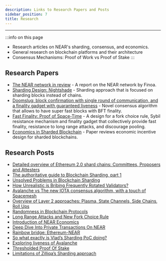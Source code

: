 ```yaml
---
description: Links to Research Papers and Posts
sidebar_position: 7
title: Research
---
```


---

:::info on this page
* Research articles on NEAR's sharding, consensus, and economics.
* General research on blockchain platforms and their architecture
* Consensus Mechanisms: Proof of Work vs Proof of Stake
:::

## Research Papers

* [The NEAR network in review](https://www.finoa.io/resources/near-report/) - A report on the NEAR network by Finoa.
* [Sharding Design: Nightshade](https://near.org/downloads/Nightshade.pdf) - Sharding approach that is focused on sharding blocks instead of chains.
* [Doomslug: block confirmation with single round of communication, and a finality gadget with guaranteed liveness](https://near.ai/doomslug) - Novel consensus algorithm that allows to have super fast blocks with BFT finality.
* [Fast Finality: Proof of Space-Time](https://near.org/papers/proof-of-space-time/) - A design for a fork choice rule, Sybil resistance mechanism and finality gadget that collectively provide fast finality, resistance to long range attacks, and discourage pooling.
* [Economics in Sharded Blockchain](https://near.org/papers/economics-in-sharded-blockchain/) - Paper reviews economic incentive design for sharded blockchains.

## Research Posts

* [Detailed overview of Ethereum 2.0 shard chains: Committees, Proposers and Attesters](https://near.org/blog/detailed-overview-of-ethereum-2-0-shard-chains-committees-proposers-and-attesters/)
* [The authoritative guide to Blockchain Sharding, part 1](https://near.org/blog/the-authoritative-guide-to-blockchain-sharding-part-1/)
* [Unsolved Problems in Blockchain Sharding](https://near.org/blog/unsolved-problems-in-blockchain-sharding/)
* [How Unrealistic is Bribing Frequently Rotated Validators?](https://near.org/blog/how-unrealistic-is-bribing-frequently-rotated-validators/)
* [Avalanche vs The new IOTA consensus algorithm, with a touch of Spacemesh](https://near.org/blog/avalanche-vs-the-new-iota-consensus-algorithm-with-a-touch-of-spacemesh/)
* [Overview of Layer 2 approaches: Plasma, State Channels, Side Chains, Roll Ups](https://near.org/blog/layer-2/)
* [Randomness in Blockchain Protocols](https://near.org/blog/randomness-in-blockchain-protocols/)
* [Long Range Attacks and New Fork Choice Rule](https://near.org/blog/long-range-attacks-and-a-new-fork-choice-rule/)
* [Introduction of NEAR Economics](https://near.org/blog/near-protocol-economics/)
* [Deep Dive Into Private Transactions On NEAR](https://near.org/blog/private-transactions-on-near/)
* [Rainbow bridge: Ethereum-NEAR](https://near.org/blog/eth-near-rainbow-bridge/)
* [So what exactly is Vlad’s Sharding PoC doing?](https://near.org/blog/so-what-exactly-is-vlads-sharding-poc-doing/)
* [Exploring liveness of Avalanche](https://medium.com/@zaver.max/exploring-liveness-of-avalanche-d22f13b2db00)
* [Thresholded Proof Of Stake](https://near.org/blog/thresholded-proof-of-stake/)
* [Limitations of Zilliqa’s Sharding approach](https://near.org/blog/limitations-of-zilliqas-sharding-approach/)


